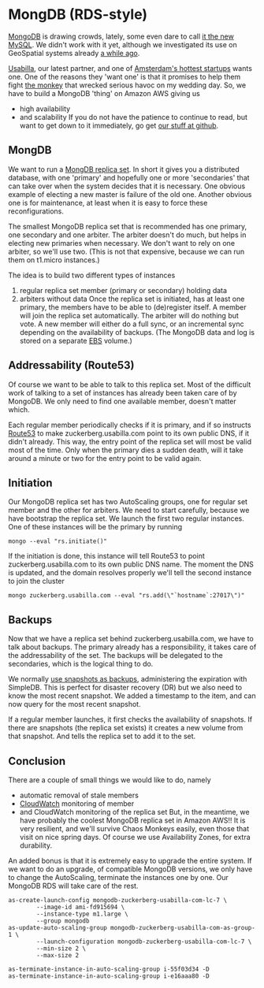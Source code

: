 # MongDB (RDS-style)

[MongoDB](http://www.mongodb.org/) is drawing crowds, lately, some even dare to call [it the new MySQL](http://www.thenetworkadministrator.com/MongoDB_MySQL.htm). We didn't work with it yet, although we investigated its use on GeoSpatial systems already [a while ago](http://www.9apps.net/blog/2010/5/11/where-to-put-my-pois.html).

[Usabilla](http://www.usabilla.com/), our latest partner, and one of  [Amsterdam's hottest startups](http://www.sfgate.com/cgi-bin/article.cgi?f=/g/a/2011/06/22/prweb8583904.DTL) wants one. One of the reasons they 'want one' is that it promises to help them fight [the monkey](http://aws.amazon.com/message/65648/) that wrecked serious havoc on my wedding day. So, we have to build a MongoDB 'thing' on Amazon AWS giving us
* high availability
* and scalability
If you do not have the patience to continue to read, but want to get down to it immediately, go get [our stuff at github](https://github.com/9apps/mongodb).

## MongDB

We want to run a [MongDB replica set](http://www.mongodb.org/display/DOCS/Replica+Sets). In short it gives you a distributed database, with one 'primary' and hopefully one or more 'secondaries' that can take over when the system decides that it is necessary. One obvious example of electing a new master is failure of the old one. Another obvious one is for maintenance, at least when it is easy to force these reconfigurations.

The smallest MongoDB replica set that is recommended has one primary, one secondary and one arbiter. The arbiter doesn't do much, but helps in electing new primaries when necessary. We don't want to rely on one arbiter, so we'll use two. (This is not that expensive, because we can run them on t1.micro instances.)

The idea is to build two different types of instances
1. regular replica set member (primary or secondary) holding data
2. arbiters without data
Once the replica set is initiated, has at least one primary, the members have to be able to (de)register itself. A member will join the replica set automatically. The arbiter will do nothing but vote. A new member will either do a full sync, or an incremental sync depending on the availability of backups. (The MongoDB data and log is stored on a separate [EBS](http://aws.amazon.com/ebs/) volume.)

## Addressability (Route53)

Of course we want to be able to talk to this replica set. Most of the difficult work of talking to a set of instances has already been taken care of by MongoDB. We only need to find one available member, doesn't matter which.

Each regular member periodically checks if it is primary, and if so instructs [Route53](http://aws.amazon.com/route53/) to make zuckerberg.usabilla.com point to its own public DNS, if it didn't already. This way, the entry point of the replica set will most be valid most of the time. Only when the primary dies a sudden death, will it take around a minute or two for the entry point to be valid again.

## Initiation

Our MongoDB replica set has two AutoScaling groups, one for regular set member and the other for arbiters. We need to start carefully, because we have bootstrap the replica set. We launch the first two regular instances. One of these instances will be the primary by running

	mongo --eval "rs.initiate()"

If the initiation is done, this instance will tell Route53 to point zuckerberg.usabilla.com to its own public DNS name. The moment the DNS is updated, and the domain resolves properly we'll tell the second instance to join the cluster

	mongo zuckerberg.usabilla.com --eval "rs.add(\"`hostname`:27017\")"

## Backups

Now that we have a replica set behind zuckerberg.usabilla.com, we have to talk about backups. The primary already has a responsibility, it takes care of the addressability of the set. The backups will be delegated to the secondaries, which is the logical thing to do.

We normally [use snapshots as backups](https://github.com/9apps/programming-amazon-ec2), administering the expiration with SimpleDB. This is perfect for disaster recovery (DR) but we also need to know the most recent snapshot. We added a timestamp to the item, and can now query for the most recent snapshot.

If a regular member launches, it first checks the availability of snapshots. If there are snapshots (the replica set exists) it creates a new volume from that snapshot. And tells the replica set to add it to the set.

## Conclusion

There are a couple of small things we would like to do, namely
* automatic removal of stale members
* [CloudWatch](http://aws.amazon.com/cloudwatch/) monitoring of member
* and CloudWatch monitoring of the replica set
But, in the meantime, we have probably the coolest MongoDB replica set in Amazon AWS!! It is very resilient, and we'll survive Chaos Monkeys easily, even those that visit on nice spring days. Of course we use Availability Zones, for extra durability.

An added bonus is that it is extremely easy to upgrade the entire system. If we want to do an upgrade, of compatible MongoDB versions, we only have to change the AutoScaling, terminate the instances one by one. Our MongoDB RDS will take care of the rest.

	as-create-launch-config mongodb-zuckerberg-usabilla-com-lc-7 \
	        --image-id ami-fd915694 \
	        --instance-type m1.large \
	        --group mongodb
	as-update-auto-scaling-group mongodb-zuckerberg-usabilla-com-as-group-1 \
	    	--launch-configuration mongodb-zuckerberg-usabilla-com-lc-7 \
	        --min-size 2 \
	        --max-size 2

	as-terminate-instance-in-auto-scaling-group i-55f03d34 -D
	as-terminate-instance-in-auto-scaling-group i-e16aaa80 -D

